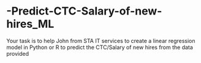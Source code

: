 # -Predict-CTC-Salary-of-new-hires_ML
Your task is to help John from STA IT services to create a linear regression model in Python or R to predict the CTC/Salary of new hires from the data provided
